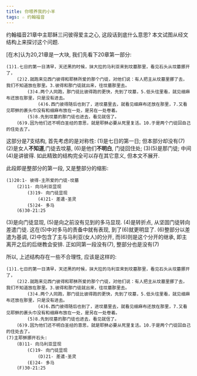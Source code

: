 ```yaml
---
title: 你喂养我的小羊
tags: ☆ 约翰福音
---
```


约翰福音21章中主耶稣三问彼得爱主之心, 这段话到底什么意思? 本文试图从经文结构上来探讨这个问题.


[在木]认为20,21章是一大块, 我们先看下20章第一部分:

    (1)1.七日的第一日清早，天还黑的时候，抹大拉的马利亚来到坟墓那里，看见石头从坟墓挪开了，
        (2)2.就跑来见西门彼得和耶稣所爱的那个门徒，对他们说：有人把主从坟墓里挪了去，我们不知道放在那里。3.彼得和那门徒就出来，往坟墓那里去。
            (3)4.两个人同跑，那门徒比彼得跑的更快，先到了坟墓，5.低头往里看，就见细麻布还放在那里，只是没有进去。
                (4)6.西门彼得随后也到了，进坟墓里去，就看见细麻布还放在那里，7.又看见耶稣的裹头巾没有和细麻布放在一处，是另在一处卷着。
            (5)8.先到坟墓的那门徒也进去，看见就信了。
        (6)9.因为他们还不明白圣经的意思，就是耶稣必要从死里复活。10.于是两个门徒回自己的住处去了。

这部分是7支结构, 首先考虑的是对称性:
(1)是七日的第一日; 但本部分却没有(7)
(2)是女人**不知道**,门徒去坟墓, (6)是他们**不明白**, 门徒回住处;
(3)(5)是那门徒;
中间(4)是讲彼得.
如此精致的结构完全可以存在其它意义, 但本文不展开.

此段即是整部分的第一段, 又是整部分的缩影:

    (1)20:1- 彼得-主所爱的门徒-坟墓
        (2)11- 向马利亚显现
            (3)19- 向门徒显现
                (4)21- 差遣-圣灵
            (5)24- 多马
        (6)30-21:25

(3)是向门徒显现, (5)是向之前没有见到的多马显现.
(4)是转折点, 从坚固门徒转向差遣门徒. 这在(5)中对多马的责备中就有表现, 到了(6)就更明显了.
(6)整部分以差遣为基调, (2)中包含了主与马利亚(女人)的分开, 而(6)则是这个分开的继承, 即主离开之后的后继教会安排.
正如同第一段没有(7), 整部分也是没有(7)

所以, 上述结构存在一些不合理性, 应该是这样的:

    (1)1.七日的第一日清早，天还黑的时候，抹大拉的马利亚来到坟墓那里，看见石头从坟墓挪开了，
        (2)2.就跑来见西门彼得和耶稣所爱的那个门徒，对他们说：有人把主从坟墓里挪了去，我们不知道放在那里。3.彼得和那门徒就出来，往坟墓那里去。
            (3)4.两个人同跑，那门徒比彼得跑的更快，先到了坟墓，5.低头往里看，就见细麻布还放在那里，只是没有进去。
                (4)6.西门彼得随后也到了，进坟墓里去，就看见细麻布还放在那里，7.又看见耶稣的裹头巾没有和细麻布放在一处，是另在一处卷着。
            (5)8.先到坟墓的那门徒也进去，看见就信了。
        (6)9.因为他们还不明白圣经的意思，就是耶稣必要从死里复活。10.于是两个门徒回自己的住处去了。
    (7)主耶稣挪开石头:
        (B)11- 向马利亚显现
            (C)19- 向门徒显现
                (D)21- 差遣-圣灵
            (E)24- 多马
        (F)30-21:25
